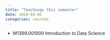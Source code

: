```yaml
---
title: "Teachings this semester"
date: 2024-03-02 
categories: courses
---
```


* M1399.001000 Introduction to Data Science
